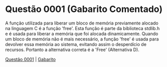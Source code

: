 # Questão 0001 (Gabarito Comentado)

A função utilizada para liberar um bloco de memória previamente alocado na linguagem C é a função 'free'. Esta função é parte da biblioteca stdlib.h e é usada para liberar a memória que foi alocada dinamicamente. Quando um bloco de memória não é mais necessário, a função 'free' é usada para devolver essa memória ao sistema, evitando assim o desperdício de recursos. Portanto a alternativa correta é a 'Free' (Alternativa D).

[Questão 0001](0001.md) | [Gabarito](gabarito.md)
